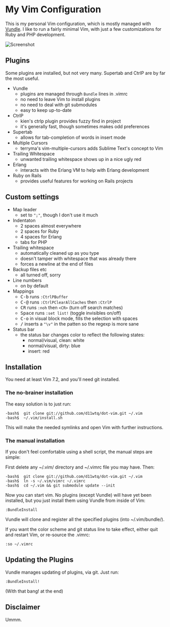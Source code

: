 # My Vim Configuration

This is my personal Vim configuration, which is mostly managed with
[Vundle](https://github.com/gmarik/vundle/).  I like to run a fairly minimal
Vim, with just a few customizations for Ruby and PHP development.

![Screenshot](http://i.imgur.com/OuizSk5.png)

## Plugins

Some plugins are installed, but not very many. Supertab and CtrlP are by far
the most useful.

  * Vundle
    - plugins are managed through `Bundle` lines in .vimrc
    - no need to leave Vim to install plugins
    - no need to deal with git submodules
    - easy to keep up-to-date
  * CtrlP
    - kien's ctrlp plugin provides fuzzy find in project
    - it's generally fast, though sometimes makes odd preferences
  * Supertab
    - allows for tab-completion of words in insert mode
  * Multiple Cursors
    - terryma's vim-multiple-cursors adds Sublime Text's concept to Vim
  * Trailing Whitespace
    - unwanted trailing whitespace shows up in a nice ugly red
  * Erlang
    - interacts with the Erlang VM to help with Erlang development
  * Ruby on Rails
    - provides useful features for working on Rails projects

## Custom settings

  * Map leader
    - set to `";"`, though I don't use it much
  * Indentaton
    - 2 spaces almost everywhere
    - 2 spaces for Ruby
    - 4 spaces for Erlang
    - tabs for PHP
  * Trailing whitespace
    - automatically cleaned up as you type
    - doesn't tamper with whitespace that was already there
    - forces a newline at the end of files
  * Backup files etc
    - all turned off, sorry
  * Line numbers
    - on by default
  * Mappings
    - <kbd>C-b</kbd> runs `:CtrlPBuffer`
    - <kbd>C-@</kbd> runs `:CtrlPClearAllCaches` then `:CtrlP`
    - <kbd>CR</kbd> runs `:noh` then `<CR>` (turn off search matches)
    - <kbd>Space</kbd> runs `:set list!` (toggle invisibles on/off)
    - <kbd>C-o</kbd> in visual block mode, fills the selection with spaces
    - <kbd>/</kbd> inserts a `"\v"` in the patten so the regexp is more sane
  * Status bar
    - the status bar changes color to reflect the following states:
      - normal/visual, clean: white
      - normal/visual, dirty: blue
      - insert: red

## Installation

You need at least Vim 7.2, and you'll need git installed.

### The no-brainer installation

The easy solution is to just run:

    -bash$  git clone git://github.com/d11wtq/dot-vim.git ~/.vim
    -bash$  ~/.vim/install.sh

This will make the needed symlinks and open Vim with further instructions.

### The manual installation

If you don't feel comfortable using a shell script, the manual
steps are simple:

First delete any ~/.vim/ directory and ~/.vimrc file you may have. Then:

    -bash$  git clone git://github.com/d11wtq/dot-vim.git ~/.vim
    -bash$  ln -s ~/.vim/vimrc ~/.vimrc
    -bash$  cd ~/.vim && git submodule update --init

Now you can start vim.  No plugins (except Vundle) will have yet been
installed, but you just install them using Vundle from inside of Vim:

    :BundleInstall

Vundle will clone and register all the specified plugins (into ~/.vim/bundle/).

If you want the color scheme and git status line to take effect, either quit
and restart Vim, or re-source the .vimrc:

    :so ~/.vimrc

## Updating the Plugins

Vundle manages updating of plugins, via git.  Just run:

    :BundleInstall!

(With that bang! at the end)

## Disclaimer

Ummm.
